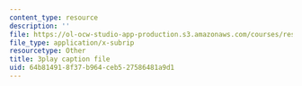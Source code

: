 ```yaml
---
content_type: resource
description: ''
file: https://ol-ocw-studio-app-production.s3.amazonaws.com/courses/res-6-012-introduction-to-probability-spring-2018/64b814918f37b964ceb527586481a9d1_iPWyElxtk-8.srt
file_type: application/x-subrip
resourcetype: Other
title: 3play caption file
uid: 64b81491-8f37-b964-ceb5-27586481a9d1
---
```

